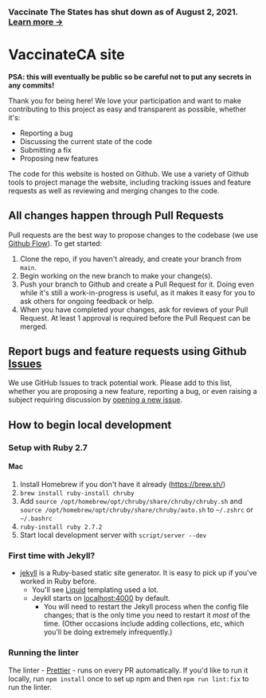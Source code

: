 ### Vaccinate The States has shut down as of August 2, 2021. [Learn more →](https://github.com/CAVaccineInventory/vaccinatethestates/blob/main/shutdown-notice.md)

# VaccinateCA site
**PSA: this will eventually be public so be careful not to put any secrets in any commits!**

Thank you for being here! We love your participation and want to make contributing to this project as easy and transparent as possible, whether it's:

- Reporting a bug
- Discussing the current state of the code
- Submitting a fix
- Proposing new features

The code for this website is hosted on Github. We use a variety of Github tools to project manage the website, including tracking issues and feature requests as well as reviewing and merging changes to the code.

## All changes happen through Pull Requests

Pull requests are the best way to propose changes to the codebase (we use [Github Flow](https://guides.github.com/introduction/flow/index.html)). To get started:

1. Clone the repo, if you haven't already, and create your branch from `main`.
2. Begin working on the new branch to make your change(s).
3. Push your branch to Github and create a Pull Request for it. Doing even while it's still a work-in-progress is useful, as it makes it easy for you to ask others for ongoing feedback or help.
4. When you have completed your changes, ask for reviews of your Pull Request. At least 1 approval is required before the Pull Request can be merged.

## Report bugs and feature requests using Github [Issues](https://github.com/CAVaccineInventory/site/issues)
We use GitHub Issues to track potential work. Please add to this list, whether you are proposing a new feature, reporting a bug, or even raising a subject requiring discussion by [opening a new issue](https://github.com/CAVaccineInventory/site/issues/new).

## How to begin local development

### Setup with Ruby 2.7
#### Mac
1. Install Homebrew if you don't have it already (https://brew.sh/)
2. `brew install ruby-install chruby`
3. Add `source /opt/homebrew/opt/chruby/share/chruby/chruby.sh` and `source /opt/homebrew/opt/chruby/share/chruby/auto.sh` to `~/.zshrc` or `~/.bashrc`
4. `ruby-install ruby 2.7.2`
5. Start local development server with `script/server --dev`

### First time with Jekyll?

- [jekyll](https://jekyllrb.com/) is a Ruby-based static site generator. It is easy to pick up if you've worked in Ruby before.
  - You'll see [Liquid](https://shopify.github.io/liquid/) templating used a lot.
  - Jeykll starts on [localhost:4000](http://localhost:4000/) by default.
    - You will need to restart the Jekyll process when the config file changes; that is the only time you need to restart it _most_ of the time. (Other occasions include adding collections, etc, which you'll be doing extremely infrequently.)

### Running the linter
The linter - [Prettier](https://prettier.io/) - runs on every PR automatically. If you'd like to run it locally, run `npm install` once to set up npm and then `npm run lint:fix` to run the linter. 
